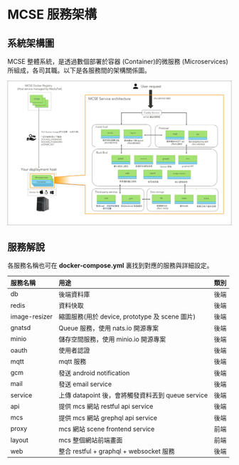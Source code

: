 # MCSE 服務架構

## 系統架構圖

MCSE 整體系統，是透過數個部署於容器 \(Container\)的微服務 \(Microservices\) 所組成，各司其職。以下是各服務間的架構關係圖。

![](../.gitbook/assets/infrastructure.png)

## 服務解說

各服務名稱也可在 **docker-compose.yml** 裏找到對應的服務與詳細設定。

| 服務名稱 | 用途 | 類別 |
| :--- | :--- | :--- |
| db | 後端資料庫 | 後端 |
| redis | 資料快取 | 後端 |
| image-resizer | 縮圖服務\(用於 device, prototype 及 scene 圖片\) | 後端 |
| gnatsd | Queue 服務，使用 nats.io 開源專案 | 後端 |
| minio | 儲存空間服務，使用 minio.io 開源專案 | 後端 |
| oauth | 使用者認證 | 後端 |
| mqtt | mqtt 服務 | 後端 |
| gcm | 發送 android notification | 後端 |
| mail | 發送 email service | 後端 |
| service | 上傳 datapoint 後，會將觸發資料丟到 queue service | 後端 |
| api | 提供 mcs 網站 restful api service | 後端 |
| mcs | 提供 mcs 網站 grephql api service | 後端 |
| proxy | mcs 網站 scene frontend service | 前端 |
| layout | mcs 整個網站前端畫面 | 前端 |
| web | 整合 restful + graphql + websocket 服務 | 後端 |

